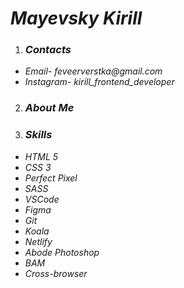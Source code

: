    # _Mayevsky Kirill_
1. ### _Contacts_
 -  _Email-  feveerverstka@gmail.com_
 -  _Instagram-_  _kirill_frontend_developer_

2. ### _About Me_


3. ### _Skills_
 - _HTML 5_
 - _CSS 3_
 - _Perfect Pixel_
 - _SASS_
 - _VSCode_
 - _Figma_
 - _Git_
 - _Koala_
 - _Netlify_
 - _Abode Photoshop_
 - _BAM_
 - _Cross-browser_
